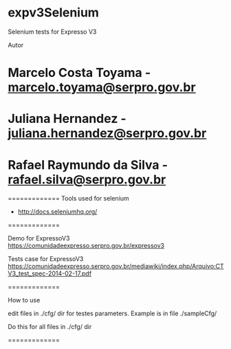 expv3Selenium
=============

Selenium tests for Expresso V3

Autor 
# Marcelo Costa Toyama - marcelo.toyama@serpro.gov.br
# Juliana Hernandez - juliana.hernandez@serpro.gov.br
# Rafael Raymundo da Silva - rafael.silva@serpro.gov.br

=============
Tools used for selenium

* http://docs.seleniumhq.org/

=============

Demo for ExpressoV3
https://comunidadeexpresso.serpro.gov.br/expressov3

Tests case for ExpressoV3
https://comunidadeexpresso.serpro.gov.br/mediawiki/index.php/Arquivo:CTV3_test_spec-2014-02-17.pdf

=============

How to use

edit files in ./cfg/ dir for testes parameters.
Example is in file ./sampleCfg/

Do this for all files in ./cfg/ dir

=============

